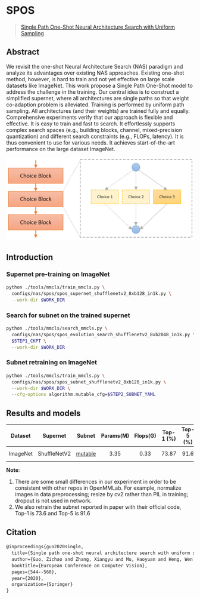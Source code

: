 # SPOS
> [Single Path One-Shot Neural Architecture Search with Uniform Sampling](https://arxiv.org/abs/1904.00420)


## Abstract

We revisit the one-shot Neural Architecture Search (NAS) paradigm and analyze its advantages over existing NAS approaches. Existing one-shot method, however, is hard to train and not yet effective on large scale datasets like ImageNet. This work propose a Single Path One-Shot model to address the challenge in the training. Our central idea is to construct a simplified supernet, where all architectures are single paths so that weight co-adaption problem is alleviated. Training is performed by uniform path sampling. All architectures (and their weights) are trained fully and equally.
Comprehensive experiments verify that our approach is flexible and effective. It is easy to train and fast to search. It effortlessly supports complex search spaces (e.g., building blocks, channel, mixed-precision quantization) and different search constraints (e.g., FLOPs, latency). It is thus convenient to use for various needs. It achieves start-of-the-art performance on the large dataset ImageNet.

![pipeline](/docs/en/imgs/model_zoo/spos/pipeline.jpg)



## Introduction
### Supernet pre-training on ImageNet
```bash
python ./tools/mmcls/train_mmcls.py \
  configs/nas/spos/spos_supernet_shufflenetv2_8xb128_in1k.py \
  --work-dir $WORK_DIR
```
### Search for subnet on the trained supernet
```bash
python ./tools/mmcls/search_mmcls.py \
  configs/nas/spos/spos_evolution_search_shufflenetv2_8xb2048_in1k.py \
  $STEP1_CKPT \
  --work-dir $WORK_DIR
```

### Subnet retraining on ImageNet
```bash
python ./tools/mmcls/train_mmcls.py \
  configs/nas/spos/spos_subnet_shufflenetv2_8xb128_in1k.py \
  --work-dir $WORK_DIR \
  --cfg-options algorithm.mutable_cfg=$STEP2_SUBNET_YAML
```

## Results and models
|Dataset|       Supernet      | Subnet | Params(M) | Flops(G) | Top-1 (%) | Top-5 (%) | Config | Download | Remarks |
|:---------------------:|:---------------------:|:------:|:---------:|:--------:|:---------:|:---------:|:------:|:---------|:---------:|
|ImageNet|   ShuffleNetV2      |[mutable](https://openmmlab-share.oss-cn-hangzhou.aliyuncs.com/mmrazor/v0.1/nas/spos/spos_shufflenetv2_subnet_8xb128_in1k/spos_shufflenetv2_subnet_8xb128_in1k_flops_0.33M_acc_73.87_20211222-454627be_mutable_cfg.yaml?versionId=CAEQHxiBgICw5b6I7xciIGY5MjVmNWFhY2U5MjQzN2M4NDViYzI2YWRmYWE1YzQx)|    3.35    |  0.33        |     73.87  |    91.6   |[config](./spos_subnet_shufflenetv2_8xb128_in1k.py)|[model](https://openmmlab-share.oss-cn-hangzhou.aliyuncs.com/mmrazor/v0.1/nas/spos/spos_shufflenetv2_subnet_8xb128_in1k/spos_shufflenetv2_subnet_8xb128_in1k_flops_0.33M_acc_73.87_20211222-1f0a0b4d.pth?versionId=CAEQHxiBgIDK5b6I7xciIDM1YjIwZjQxN2UyMDRjYjA5YTM5NTBlMGNhMTdkNjI2) &#124; [log](https://openmmlab-share.oss-cn-hangzhou.aliyuncs.com/mmrazor/v0.1/nas/spos/spos_shufflenetv2_subnet_8xb128_in1k/spos_shufflenetv2_subnet_8xb128_in1k_flops_0.33M_acc_73.87_20211222-1f0a0b4d.log.json?versionId=CAEQHxiBgIDr9cuL7xciIDBmOTZiZGUyYjRiMDQ5NzhhZjY0NWUxYmUzNDlmNTg5)| MMRazor searched

**Note**:
1. There are some small differences in our experiment in order to be consistent with other repos in OpenMMLab. For example,
normalize images in data preprocessing; resize by cv2 rather than PIL in training; dropout is not used in network.
2. We also retrain the subnet reported in paper with their official code, Top-1 is 73.6 and Top-5 is 91.6

## Citation

```latex
@inproceedings{guo2020single,
  title={Single path one-shot neural architecture search with uniform sampling},
  author={Guo, Zichao and Zhang, Xiangyu and Mu, Haoyuan and Heng, Wen and Liu, Zechun and Wei, Yichen and Sun, Jian},
  booktitle={European Conference on Computer Vision},
  pages={544--560},
  year={2020},
  organization={Springer}
}
```
